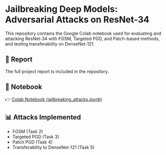 # Jailbreaking Deep Models: Adversarial Attacks on ResNet-34

This repository contains the Google Colab notebook used for evaluating and attacking ResNet-34 with FGSM, Targeted PGD, and Patch-based methods, and testing transferability on DenseNet-121.

## 📄 Report
The full project report is included in the repository.

## 📒 Notebook
👉 [Colab Notebook (jailbreaking_attacks.ipynb)](jailbreaking_attacks.ipynb)

## 📊 Attacks Implemented
- FGSM (Task 2)
- Targeted PGD (Task 3)
- Patch PGD (Task 4)
- Transferability to DenseNet-121 (Task 5)
